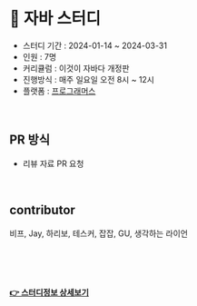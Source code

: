 
# 📖 자바 스터디

* 스터디 기간 : 2024-01-14 ~ 2024-03-31
* 인원 : 7명
* 커리큘럼 : 이것이 자바다 개정판
* 진행방식 : 매주 일요일 오전 8시 ~ 12시
* 플랫폼 : [프로그래머스](https://community.programmers.co.kr/study/1519)


<br/>
  
## PR 방식
* 리뷰 자료 PR 요청

<br/>

## contributor
비프, Jay, 하리보, 테스커, 잡잡, GU, 생각하는 라이언

<br/><br/><br/>

#### [👉 스터디정보 상세보기](https://community.programmers.co.kr/study/1519)
